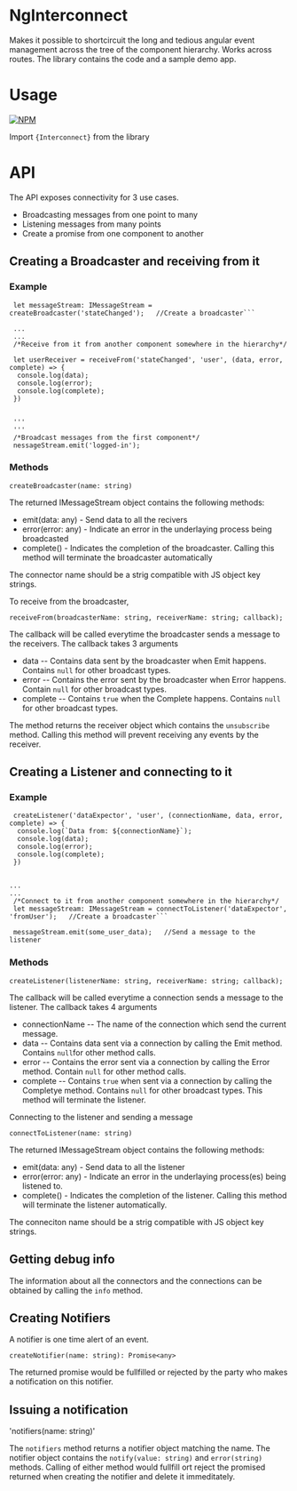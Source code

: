 # NgInterconnect

Makes it possible to shortcircuit the long and tedious angular event management across the tree of the component hierarchy.  Works across routes. The library contains the code and a sample demo app.

# Usage

[![NPM](https://nodei.co/npm/ng-interconnect.png?mini=true)](https://nodei.co/npm/ng-interconnect/)

Import `{Interconnect}` from the library


# API

The API exposes connectivity for 3 use cases.

- Broadcasting messages from one point to many
- Listening messages from many points
- Create a promise from one component to another


## Creating a Broadcaster and receiving from it


### Example

```
 let messageStream: IMessageStream = createBroadcaster('stateChanged');   //Create a broadcaster```
 
 ...
 ...
 /*Receive from it from another component somewhere in the hierarchy*/
 
 let userReceiver = receiveFrom('stateChanged', 'user', (data, error, complete) => {
  console.log(data);
  console.log(error);
  console.log(complete);
 })
 
 
 '''
 '''
 /*Broadcast messages from the first component*/
 nessageStream.emit('logged-in');
 ```
 
### Methods

`createBroadcaster(name: string)`

The returned IMessageStream object contains the following methods:

- emit(data: any) - Send data to all the recivers
- error(error: any) - Indicate an error in the underlaying process being broadcasted
- complete() - Indicates the completion of the broadcaster. Calling this method will terminate the broadcaster automatically

The connector name should be a strig compatible with JS object key strings.


To receive from the broadcaster, 

`receiveFrom(broadcasterName: string, receiverName: string; callback);`

The callback will be called everytime the broadcaster sends a message to the receivers. The callback takes 3 arguments

- data  -- Contains data sent by the broadcaster when Emit happens. Contains `null` for other broadcast types.
- error -- Contains the error sent by the broadcaster when Error happens. Contain `null` for other broadcast types.
- complete -- Contains `true` when the Complete happens. Contains `null` for other broadcast types. 

The method returns the receiver object which contains the `unsubscribe` method. Calling this method will prevent receiving any events by the receiver.


 

## Creating a Listener and connecting to it


### Example

```
 createListener('dataExpector', 'user', (connectionName, data, error, complete) => {
  console.log(`Data from: ${connectionName}`);
  console.log(data);
  console.log(error);
  console.log(complete);
 })


...
...
 /*Connect to it from another component somewhere in the hierarchy*/ 
 let messageStream: IMessageStream = connectToListener('dataExpector', 'fromUser');   //Create a broadcaster```
 
 messageStream.emit(some_user_data);   //Send a message to the listener
 ```
 
### Methods

`createListener(listenerName: string, receiverName: string; callback);`

The callback will be called everytime a connection  sends a message to the listener. The callback takes 4 arguments

- connectionName -- The name of the connection which send the current message.
- data  -- Contains data sent via a connection by calling the Emit method. Contains `null`for other method calls.
- error -- Contains the error sent via a connection by calling the Error method. Contain `null` for other method calls.
- complete -- Contains `true` when sent via a connection by calling the Completye method. Contains `null` for other broadcast types. This method will terminate the listener.


Connecting to the listener and sending a message

`connectToListener(name: string)`

The returned IMessageStream object contains the following methods:

- emit(data: any) - Send data to all the listener
- error(error: any) - Indicate an error in the underlaying process(es) being listened to.
- complete() - Indicates the completion of the listener. Calling this method will terminate the listener automatically.

The conneciton name should be a strig compatible with JS object key strings.


 

## Getting debug info
The information about all the connectors and the connections can be obtained by calling the `info` method.



## Creating Notifiers

A notifier is one time alert of an event. 

`createNotifier(name: string): Promise<any>`

The returned promise would be fullfilled or rejected by the party who makes a notification on this notifier.


## Issuing a notification

'notifiers(name: string)'

The `notifiers` method returns a notifier object matching the name. The notifier object contains the `notify(value: string)` and `error(string)` methods. Calling of either method would fullfill ort reject the promised returned when creating the notifier and delete it immeditately.

